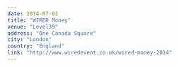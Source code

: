 ```yaml
---
date: 2014-07-01
title: "WIRED Money"
venue: "Level39"
address: "One Canada Square"
city: "London"
country: "England"
link: "http://www.wiredevent.co.uk/wired-money-2014"
---
```

